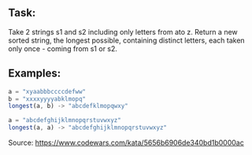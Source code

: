 ## Task:
Take 2 strings s1 and s2 including only letters from ato z. Return a new sorted string, the longest possible, containing distinct letters, each taken only once - coming from s1 or s2.

## Examples:

```javascript
a = "xyaabbbccccdefww"
b = "xxxxyyyyabklmopq"
longest(a, b) -> "abcdefklmopqwxy"

a = "abcdefghijklmnopqrstuvwxyz"
longest(a, a) -> "abcdefghijklmnopqrstuvwxyz"
```

Source:
https://www.codewars.com/kata/5656b6906de340bd1b0000ac
